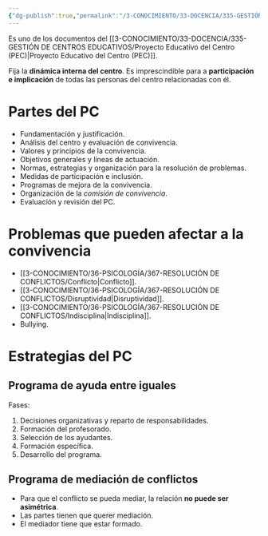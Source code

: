 ```yaml
---
{"dg-publish":true,"permalink":"/3-CONOCIMIENTO/33-DOCENCIA/335-GESTIÓN DE CENTROS EDUCATIVOS/Plan de Convivencia del centro educativo (PC)/"}
---
```


Es uno de los documentos del [[3-CONOCIMIENTO/33-DOCENCIA/335-GESTIÓN DE CENTROS EDUCATIVOS/Proyecto Educativo del Centro (PEC)\|Proyecto Educativo del Centro (PEC)]].

Fija la **dinámica interna del centro**. Es imprescindible para a **participación e implicación** de todas las personas del centro relacionadas con él.

# Partes del PC
- Fundamentación y justificación.
- Análisis del centro y evaluación de convivencia.
- Valores y principios de la convivencia.
- Objetivos generales y líneas de actuación.
- Normas, estrategias y organización para la resolución de problemas.
- Medidas de participación e inclusión.
- Programas de mejora de la convivencia.
- Organización de la *comisión de convivencia*.
- Evaluación y revisión del PC.

#  Problemas que pueden afectar a la convivencia 
- [[3-CONOCIMIENTO/36-PSICOLOGÍA/367-RESOLUCIÓN DE CONFLICTOS/Conflicto\|Conflicto]]. 
- [[3-CONOCIMIENTO/36-PSICOLOGÍA/367-RESOLUCIÓN DE CONFLICTOS/Disruptividad\|Disruptividad]].
- [[3-CONOCIMIENTO/36-PSICOLOGÍA/367-RESOLUCIÓN DE CONFLICTOS/Indisciplina\|Indisciplina]].
- Bullying.
 
# Estrategias del PC
## Programa de ayuda entre iguales
Fases: 
1. Decisiones organizativas y reparto de responsabilidades.
2. Formación del profesorado.
3. Selección de los ayudantes.
4. Formación específica.
5. Desarrollo del programa.

## Programa de mediación de conflictos
- Para que el conflicto se pueda mediar, la relación **no puede ser asimétrica**.
- Las partes tienen que querer mediación.
- El mediador tiene que estar formado.